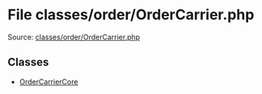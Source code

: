 File classes/order/OrderCarrier.php
=========

Source: [classes/order/OrderCarrier.php](https://github.com/PrestaShop/PrestaShop/blob/1.6.0.7/classes/order/OrderCarrier.php)


Classes
-------

* [OrderCarrierCore](class.OrderCarrierCore.md)

